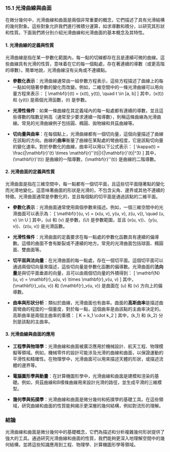 ### **15.1 光滑曲線與曲面**

在微分幾何中，光滑曲線和曲面是兩個非常重要的概念，它們描述了具有光滑結構的幾何對象。這些對象允許我們進行微積分運算，如求導數和積分，以研究其形狀和性質。下面我們將分別介紹光滑曲線和光滑曲面的基本概念及其特性。

#### **1. 光滑曲線的定義與性質**

光滑曲線是指在某一參數化範圍內，每一點的切線都存在且是連續可微的曲線。這些曲線具有光滑的性質，意味着在它的每一個點處，存在著連續的導數（或更高階的導數）。簡單地說，光滑曲線沒有尖角或不連續點。

- **參數化表示**：光滑曲線通常由一組參數方程表示，這些方程描述了曲線上的每一點如何隨著參數的變化而改變。例如，二維空間中的一條光滑曲線可以用向量方程來表示：
  \[
  \mathbf{r}(t) = (x(t), y(t)), \quad t \in [a, b]
  \]
  其中，\(x(t)\) 和 \(y(t)\) 是兩個光滑函數，\(t\) 是參數。

- **光滑性條件**：如果一條曲線在其定義域內的每一點處都有連續的導數，並且這些導數的階數足夠高（通常至少要求連續一階導數），則稱這條曲線為光滑曲線。常見的光滑曲線例子包括圓、橢圓、拋物線和貝茲曲線等。

- **切向量與曲率**：在每個點上，光滑曲線都有一個切向量，這個向量描述了曲線在該點的方向。曲線的**曲率**衡量了曲線在某點處的彎曲程度，它是該點切向量的變化速率。對於參數化的曲線，曲率可以用以下公式表示：
  \[
  \kappa(t) = \frac{|\mathbf{r}'(t) \times \mathbf{r}''(t)|}{|\mathbf{r}'(t)|^3}
  \]
  其中，\(\mathbf{r}'(t)\) 是曲線的一階導數，\(\mathbf{r}''(t)\) 是曲線的二階導數。

#### **2. 光滑曲面的定義與性質**

光滑曲面是指在三維空間中，每一點都有一個切平面，且這些切平面隨著點的變化而光滑地變化。這意味著曲面的形狀是光滑的，不包含尖角、邊界或其他不連續的特徵。光滑曲面通常是參數化的，並且每個點的切平面是通過該點的二維平面。

- **參數化表示**：光滑曲面通常使用兩個參數來描述。例如，一個三維空間中的光滑曲面可以表示為：
  \[
  \mathbf{r}(u, v) = (x(u, v), y(u, v), z(u, v)), \quad (u, v) \in U
  \]
  其中，\(u\) 和 \(v\) 是參數，\(U\) 是參數範圍，並且 \(x(u, v)\)、\(y(u, v)\)、\(z(u, v)\) 是光滑函數。

- **光滑性條件**：光滑曲面的定義要求在每一點處的參數化函數具有連續的偏導數。這樣的曲面不會有斷裂或不連續的地方。常見的光滑曲面包括球面、橢圓面、雙曲面等。

- **切平面與法向量**：在光滑曲面的每一點處，存在一個切平面。這個切平面可以通過兩個切向量來描述，這些切向量是參數化函數的偏導數。光滑曲面的**法向量**是與切平面垂直的向量，且可以由兩個切向量的外積得到：
  \[
  \mathbf{N}(u, v) = \mathbf{r}_u(u, v) \times \mathbf{r}_v(u, v)
  \]
  其中，\(\mathbf{r}_u(u, v)\) 和 \(\mathbf{r}_v(u, v)\) 是曲面在 \(u\) 和 \(v\) 方向上的偏導數。

- **曲率與形狀分析**：類似於曲線，光滑曲面也有曲率。曲面的**高斯曲率**是描述曲面彎曲的程度的一個量度，對於每一點，這個曲率是由該點的主曲率決定的。高斯曲率是兩個主曲率的乘積：
  \[
  K = k_1 \cdot k_2
  \]
  其中，\(k_1\) 和 \(k_2\) 分別是該點的主曲率。

#### **3. 光滑曲線與曲面的應用**

- **工程學與物理學**：光滑曲線和曲面被廣泛應用於機械設計、航天工程、物理模擬等領域。例如，機械零件的設計可能涉及光滑的曲線和曲面，以保證運動的平滑性和精確性。在物理學中，光滑曲面可以用來描述天體的形狀，或描述流體的邊界等。

- **電腦圖形學與動畫**：在計算機圖形學中，光滑曲線和曲面是建模和渲染的基礎。例如，貝茲曲線和B樣條曲線用來設計光滑的路徑，並生成平滑的三維模型。

- **幾何學與拓撲學**：光滑曲線和曲面是微分幾何和拓撲學的基礎工具。在這些領域，研究曲線和曲面的性質能夠揭示更深層的幾何結構，例如對流形的理解。

### **結論**

光滑曲線和曲面是微分幾何中的基礎概念，它們為描述和分析複雜幾何形狀提供了強大的工具。通過研究光滑曲線和曲面的性質，我們能夠更深入地理解空間中的幾何結構，並將這些知識應用到工程、物理學、計算機圖形學等領域。
